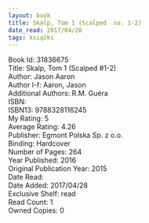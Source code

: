 ```yaml
---
layout: book
title: Skalp, Tom 1 (Scalped  no. 1-2)
date_read: 2017/04/28
tags: książki
---
```


Book Id: 31836675<br />
Title: Skalp, Tom 1 (Scalped #1-2)<br />
Author: Jason Aaron<br />
Author l-f: Aaron, Jason<br />
Additional Authors: R.M. Guéra<br />
ISBN: <br />
ISBN13: 9788328116245<br />
My Rating: 5<br />
Average Rating: 4.26<br />
Publisher: Egmont Polska Sp. z o.o. <br />
Binding: Hardcover<br />
Number of Pages: 264<br />
Year Published: 2016<br />
Original Publication Year: 2015<br />
Date Read: <br />
Date Added: 2017/04/28<br />
Exclusive Shelf: read<br />
Read Count: 1<br />
Owned Copies: 0<br />



